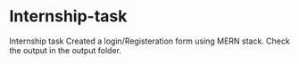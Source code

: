 # Internship-task
Internship task
Created a login/Registeration form using MERN stack.
Check the output in the output folder.
